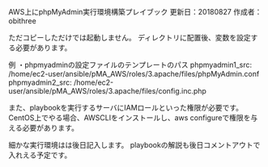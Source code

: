 AWS上にphpMyAdmin実行環境構築プレイブック
更新日：20180827
作成者：obithree

ただコピーしただけでは起動しません。
ディレクトリに配置後、変数を設定する必要があります。

例
・phpmyadminの設定ファイルのテンプレートのパス
phpmyadmin1_src: /home/ec2-user/ansible/pMA_AWS/roles/3.apache/files/phpMyAdmin.conf
phpmyadmin2_src: /home/ec2-user/ansible/pMA_AWS/roles/3.apache/files/config.inc.php

また、playbookを実行するサーバにIAMロールといった権限が必要です。
CentOS上でやる場合、AWSCLIをインストールし、aws configureで権限を与える必要があります。

細かな実行環境はは後日記入します。
playbookの解説も後日コメントアウトで入れえる予定です。
